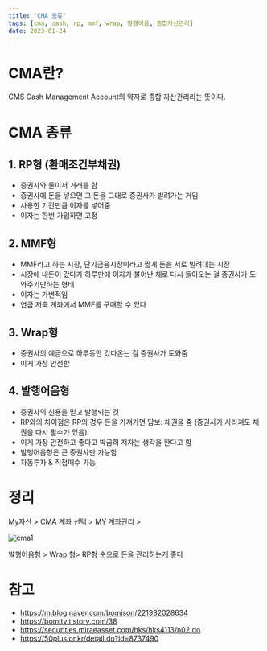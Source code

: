 ```yaml
---
title: 'CMA 종류'
tags: [cma, cash, rp, mmf, wrap, 발행어음, 종합자산관리]
date: 2023-01-24
---
```


# CMA란?

CMS Cash Management Account의 약자로 종합 자산관리라는 뜻이다. 

# CMA 종류



## 1. RP형 (환매조건부채권)

- 증권사와 둘이서 거래를 함
- 증권사에 돈을 넣으면 그 돈을 그대로 증권사가 빌려가는 거임
- 사용한 기간만큼 이자를 넣어줌
- 이자는 한번 가입하면 고정

## 2. MMF형

- MMF라고 하는 시장, 단기금융시장이라고 짧게 돈을 서로 빌려대는 시장
- 시장에 내돈이 갔다가 하루만에 이자가 불어난 채로 다시 돌아오는 걸 증권사가 도와주기만하는 형태
- 이자는 가변적임
- 연금 저축 계좌에서 MMF를 구매할 수 있다

## 3. Wrap형

- 증권사의 예금으로 하루동안 갔다온는 걸 증권사가 도와줌
- 이게 가장 안전함

## 4. 발행어음형

- 증권사의 신용을 믿고 발행되는 것
- RP와의 차이점은 RP의 경우 돈을 가져가면 담보: 채권을 줌 (증권사가 사라져도 채권을 다시 팔수가 있음)
- 이게 가장 안전하고 좋다고 박곰희 저자는 생각을 한다고 함
- 발행어음형은 큰 증권사만 가능함
- 자동투자 & 직접매수 가능

# 정리

My자산 > CMA 계좌 선택 > MY 계좌관리 >

![cma1](images/CMA의-종류/cma1.jpg)

발행어음형 > Wrap 형> RP형 순으로 돈을 관리하는게 좋다


# 참고

- https://m.blog.naver.com/bomison/221932028634
- https://bomitv.tistory.com/38
- https://securities.miraeasset.com/hks/hks4113/n02.do
- https://50plus.or.kr/detail.do?id=8737490
